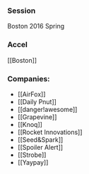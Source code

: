 
### Session
Boston 2016 Spring

### Accel
[[Boston]]

### Companies:
- [[AirFox]]
- [[Daily Pnut]]
- [[danger!awesome]]
- [[Grapevine]]
- [[Knoq]]
- [[Rocket Innovations]]
- [[Seed&Spark]]
- [[Spoiler Alert]]
- [[Strobe]]
- [[Yaypay]]


